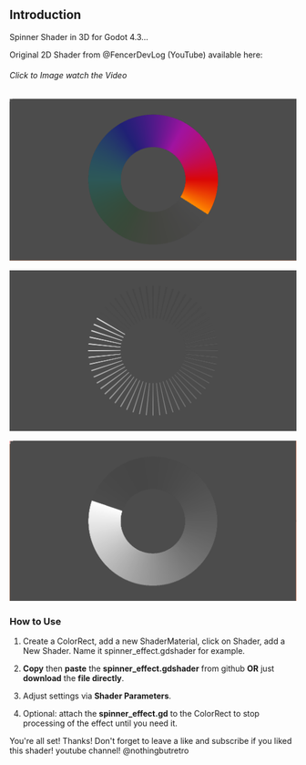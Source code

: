 ## Introduction

Spinner Shader in 3D for Godot 4.3...

Original 2D Shader from @FencerDevLog (YouTube) available here:
###### Click to Image watch the Video
[![Watch the video](https://github.com/mikecabral/Godot_4/blob/main/Shaders/Spinner_Shader_3D/thumbnail.PNG)](https://www.youtube.com/watch?v=KS67q_pOcD0)

![Alt text](https://github.com/mikecabral/Godot_4/blob/main/Shaders/Spinner_Shader_3D/thumbnail2.PNG)

![Alt text](https://github.com/mikecabral/Godot_4/blob/main/Shaders/Spinner_Shader_3D/thumbnail3.PNG)

### How to Use

1. Create a ColorRect, add a new ShaderMaterial, click on Shader, add a New Shader. Name it spinner_effect.gdshader for example.

2. **Copy** then **paste** the **spinner_effect.gdshader** from github **OR** just **download** the **file directly**.

3. Adjust settings via **Shader Parameters**.

4. Optional: attach the **spinner_effect.gd** to the ColorRect to stop processing of the effect until you need it.

You're all set! Thanks!
Don't forget to leave a like and subscribe if you liked this shader!
youtube channel! @nothingbutretro